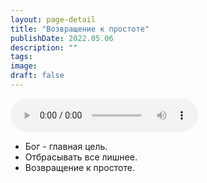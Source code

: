 ```yaml
---
layout: page-detail
title: "Возвращение к простоте"
publishDate: 2022.05.06
description: ""
tags:
image:
draft: false
---
```


<audio title="2022.05.06 - Возвращение к простоте.mp3" src="https://filer-api.advayta.org/v1.0/public/files/73092" controls=""></audio>

* Бог - главная цель.
* Отбрасывать все лишнее.
* Возвращение к простоте.

  

